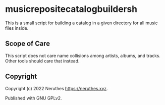 # musicrepositecatalogbuildersh

This is a small script for building a catalog in a given directory for all music files inside.


## Scope of Care

This script does not care name collisions among artists, albums, and tracks. Other tools should care that instead.


## Copyright

Copyright (c) 2022 Neruthes <https://neruthes.xyz>.

Published with GNU GPLv2.
